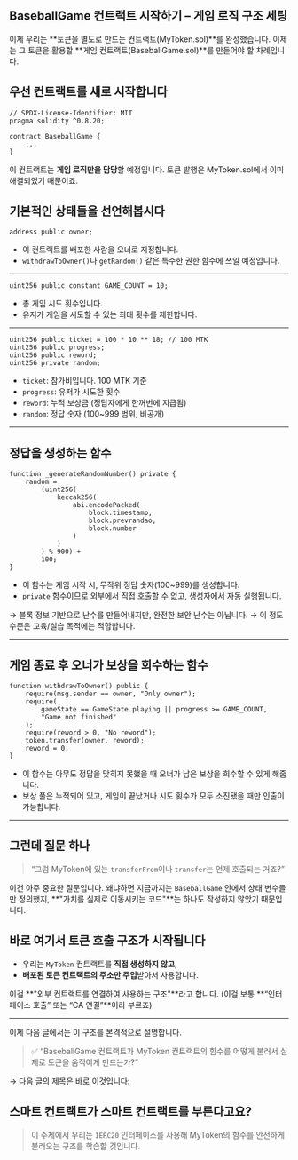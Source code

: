 ## BaseballGame 컨트랙트 시작하기 – 게임 로직 구조 세팅

이제 우리는 **토큰을 별도로 만드는 컨트랙트(MyToken.sol)**를 완성했습니다.
이제는 그 토큰을 활용할 **게임 컨트랙트(BaseballGame.sol)**를 만들어야 할 차례입니다.

## 우선 컨트랙트를 새로 시작합니다

```solidity
// SPDX-License-Identifier: MIT
pragma solidity ^0.8.20;

contract BaseballGame {
    ...
}
```

이 컨트랙트는 **게임 로직만을 담당**할 예정입니다.
토큰 발행은 MyToken.sol에서 이미 해결되었기 때문이죠.

## 기본적인 상태들을 선언해봅시다

```solidity
address public owner;
```

- 이 컨트랙트를 배포한 사람을 오너로 지정합니다.
- `withdrawToOwner()`나 `getRandom()` 같은 특수한 권한 함수에 쓰일 예정입니다.

---

```solidity
uint256 public constant GAME_COUNT = 10;
```

- 총 게임 시도 횟수입니다.
- 유저가 게임을 시도할 수 있는 최대 횟수를 제한합니다.

---

```solidity
uint256 public ticket = 100 * 10 ** 18; // 100 MTK
uint256 public progress;
uint256 public reword;
uint256 private random;
```

- `ticket`: 참가비입니다. 100 MTK 기준
- `progress`: 유저가 시도한 횟수
- `reword`: 누적 보상금 (정답자에게 한꺼번에 지급됨)
- `random`: 정답 숫자 (100\~999 범위, 비공개)

---

## 정답을 생성하는 함수

```solidity
function _generateRandomNumber() private {
    random =
        (uint256(
            keccak256(
                abi.encodePacked(
                    block.timestamp,
                    block.prevrandao,
                    block.number
                )
            )
        ) % 900) +
        100;
}
```

- 이 함수는 게임 시작 시, 무작위 정답 숫자(100\~999)를 생성합니다.
- `private` 함수이므로 외부에서 직접 호출할 수 없고, 생성자에서 자동 실행됩니다.

→ 블록 정보 기반으로 난수를 만들어내지만, 완전한 보안 난수는 아닙니다.
→ 이 정도 수준은 교육/실습 목적에는 적합합니다.

---

## 게임 종료 후 오너가 보상을 회수하는 함수

```solidity
function withdrawToOwner() public {
    require(msg.sender == owner, "Only owner");
    require(
        gameState == GameState.playing || progress >= GAME_COUNT,
        "Game not finished"
    );
    require(reword > 0, "No reword");
    token.transfer(owner, reword);
    reword = 0;
}
```

- 이 함수는 아무도 정답을 맞히지 못했을 때 오너가 남은 보상을 회수할 수 있게 해줍니다.
- 보상 풀은 누적되어 있고, 게임이 끝났거나 시도 횟수가 모두 소진됐을 때만 인출이 가능합니다.

---

## 그런데 질문 하나

> “그럼 MyToken에 있는 `transferFrom`이나 `transfer`는 언제 호출되는 거죠?”

이건 아주 중요한 질문입니다.
왜냐하면 지금까지는 `BaseballGame` 안에서 상태 변수들만 정의했지,
**"가치를 실제로 이동시키는 코드"**는 하나도 작성하지 않았기 때문입니다.

## 바로 여기서 **토큰 호출 구조**가 시작됩니다

- 우리는 `MyToken` 컨트랙트를 **직접 생성하지 않고**,
- **배포된 토큰 컨트랙트의 주소만 주입**받아서 사용합니다.

이걸 **"외부 컨트랙트를 연결하여 사용하는 구조"**라고 합니다.
(이걸 보통 **“인터페이스 호출” 또는 “CA 연결”**이라 부르죠)

---

이제 다음 글에서는 이 구조를 본격적으로 설명합니다.

> ✅ “BaseballGame 컨트랙트가
> MyToken 컨트랙트의 함수를 어떻게 불러서
> 실제로 토큰을 움직이게 만드는가?”

→ 다음 글의 제목은 바로 이것입니다:

## **스마트 컨트랙트가 스마트 컨트랙트를 부른다고요?**

> 이 주제에서 우리는 `IERC20` 인터페이스를 사용해
> MyToken의 함수를 안전하게 불러오는 구조를 학습할 것입니다.

